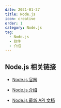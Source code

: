 ```yaml
---
date: 2021-01-27
title: Node.js
icon: creative
order: 1
category: Node.js
tag:
  - Node.js
  - 软件
  - 介绍
---
```


## Node.js 相关链接

- [Node.js 官网](https://nodejs.org/zh-cn/)

- [Node.js 介绍](https://nodejs.org/zh-cn/learn/getting-started/introduction-to-nodejs)

- [Node.js 最新 API 文档](https://nodejs.org/dist/latest/docs/api/)
